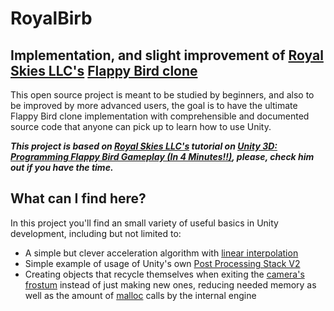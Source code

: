 # RoyalBirb

## Implementation, and slight improvement of [Royal Skies LLC's](https://www.youtube.com/channel/UC2U5mRfclG1Rrr1ztNkpGKA) [Flappy Bird clone](https://youtu.be/C0IkqO1Qvng)

This open source project is meant to be studied by beginners, and also to be improved by more advanced users, the goal is to have the ultimate Flappy Bird clone implementation with comprehensible and documented source code that anyone can pick up to learn how to use Unity.

_**This project is based on [Royal Skies LLC's](https://www.youtube.com/channel/UC2U5mRfclG1Rrr1ztNkpGKA) tutorial on [Unity 3D: Programming Flappy Bird Gameplay (In 4 Minutes!!)](https://youtu.be/C0IkqO1Qvng), please, check him out if you have the time.**_

## What can I find here?
In this project you'll find an small variety of useful basics in Unity development, including but not limited to:

- A simple but clever acceleration algorithm with [linear interpolation](https://en.wikipedia.org/wiki/Linear_interpolation#:~:text=In%20mathematics%2C%20linear%20interpolation%20is,set%20of%20known%20data%20points.)
- Simple example of usage of Unity's own [Post Processing Stack V2](https://docs.unity3d.com/Packages/com.unity.postprocessing@3.1/manual/index.html)
- Creating objects that recycle themselves when exiting the [camera's frostum](https://docs.unity3d.com/Manual/UnderstandingFrustum.html) instead of just making new ones, reducing needed memory as well as the amount of [malloc](https://en.cppreference.com/w/c/memory/malloc) calls by the internal engine
